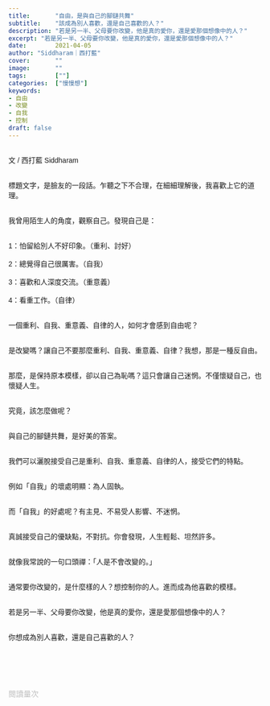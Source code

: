 ```yaml
---
title:       "自由，是與自己的腳鏈共舞"
subtitle:    "該成為別人喜歡，還是自己喜歡的人？"
description: "若是另一半、父母要你改變，他是真的愛你，還是愛那個想像中的人？"
excerpt: "若是另一半、父母要你改變，他是真的愛你，還是愛那個想像中的人？"
date:        2021-04-05
author: "Siddharam｜西打藍"
cover:       ""
image:       ""
tags:        [""]
categories:  ["慢慢想"]
keywords:
- 自由
- 改變
- 自我
- 控制
draft: false
---
```


<article style="font-family: 'Noto Sans TC', '微軟正黑體', sans-serif; font-weight: 300;">

<br>文 / 西打藍 Siddharam<br><br>

標題文字，是臉友的一段話。乍聽之下不合理，在細細理解後，我喜歡上它的道理。<br><br>

我曾用陌生人的角度，觀察自己。發現自己是：<br><br>

1：怕留給別人不好印象。（重利、討好）<br><br>
2：總覺得自己很厲害。（自我）<br><br>
3：喜歡和人深度交流。（重意義）<br><br>
4：看重工作。（自律）<br><br>

一個重利、自我、重意義、自律的人，如何才會感到自由呢？<br><br>

是改變嗎？讓自己不要那麼重利、自我、重意義、自律？我想，那是一種反自由。<br><br>

那麼，是保持原本模樣，卻以自己為恥嗎？這只會讓自己迷惘。不僅懷疑自己，也懷疑人生。<br><br>

究竟，該怎麼做呢？<br><br>

與自己的腳鏈共舞，是好美的答案。<br><br>

我們可以灑脫接受自己是重利、自我、重意義、自律的人，接受它們的特點。<br><br>

例如「自我」的壞處明顯：為人固執。<br><br>

而「自我」的好處呢？有主見、不易受人影響、不迷惘。<br><br>

真誠接受自己的優缺點，不對抗。你會發現，人生輕鬆、坦然許多。<br><br>

就像我常說的一句口頭禪：「人是不會改變的。」<br><br>

通常要你改變的，是什麼樣的人？想控制你的人。進而成為他喜歡的模樣。<br><br>

若是另一半、父母要你改變，他是真的愛你，還是愛那個想像中的人？<br><br>

你想成為別人喜歡，還是自己喜歡的人？<br><br>





<br><br><br>

</article>

<div style="color: #bfbfbf; font-size: 15px;" id="busuanzi_container_page_pv">
  閱讀量<span id="busuanzi_value_page_pv"></span>次
</div>

<script src="../../js/post.js"></script>




